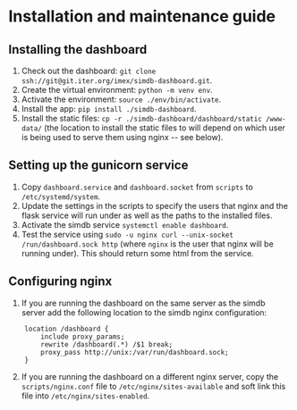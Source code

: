 # Installation and maintenance guide

## Installing the dashboard

1. Check out the dashboard: `git clone ssh://git@git.iter.org/imex/simdb-dashboard.git`.
2. Create the virtual environment: `python -m venv env`.
3. Activate the environment: `source ./env/bin/activate`.
4. Install the app: `pip install ./simdb-dashboard`.
5. Install the static files: `cp -r ./simdb-dashboard/dashboard/static /www-data/` (the location to install the static files to will depend on which user is being used to serve them using nginx -- see below).

## Setting up the gunicorn service

1. Copy `dashboard.service` and `dashboard.socket` from `scripts` to `/etc/systemd/system`.
2. Update the settings in the scripts to specify the users that nginx and the flask service will run under as well as the paths to the installed files.
3. Activate the simdb service `systemctl enable dashboard`.
4. Test the service using `sudo -u nginx curl --unix-socket /run/dashboard.sock http` (where `nginx` is the user that nginx will be running under). This should return some html from the service.

## Configuring nginx

1. If you are running the dashboard on the same server as the simdb server add the following location to the simdb nginx configuration: 
```
    location /dashboard {
        include proxy_params;
        rewrite /dashboard(.*) /$1 break;
        proxy_pass http://unix:/var/run/dashboard.sock;
    }
```
2. If you are running the dashboard on a different nginx server, copy the `scripts/nginx.conf` file to `/etc/nginx/sites-available` and soft link this file into `/etc/nginx/sites-enabled`.